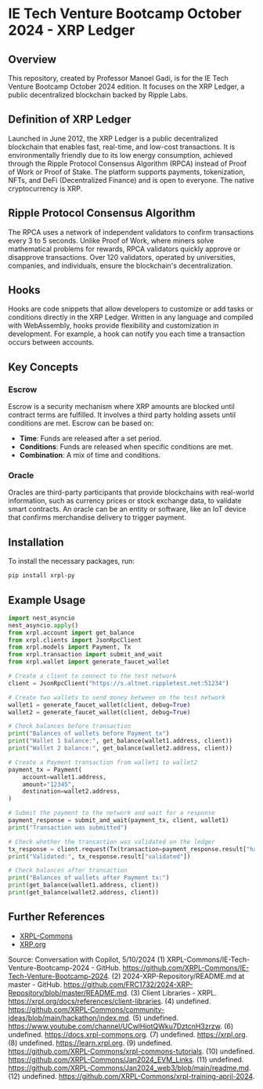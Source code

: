 # IE Tech Venture Bootcamp October 2024 - XRP Ledger

## Overview
This repository, created by Professor Manoel Gadi, is for the IE Tech Venture Bootcamp October 2024 edition. It focuses on the XRP Ledger, a public decentralized blockchain backed by Ripple Labs.

## Definition of XRP Ledger
Launched in June 2012, the XRP Ledger is a public decentralized blockchain that enables fast, real-time, and low-cost transactions. It is environmentally friendly due to its low energy consumption, achieved through the Ripple Protocol Consensus Algorithm (RPCA) instead of Proof of Work or Proof of Stake. The platform supports payments, tokenization, NFTs, and DeFi (Decentralized Finance) and is open to everyone. The native cryptocurrency is XRP.

## Ripple Protocol Consensus Algorithm
The RPCA uses a network of independent validators to confirm transactions every 3 to 5 seconds. Unlike Proof of Work, where miners solve mathematical problems for rewards, RPCA validators quickly approve or disapprove transactions. Over 120 validators, operated by universities, companies, and individuals, ensure the blockchain's decentralization.

## Hooks
Hooks are code snippets that allow developers to customize or add tasks or conditions directly in the XRP Ledger. Written in any language and compiled with WebAssembly, hooks provide flexibility and customization in development. For example, a hook can notify you each time a transaction occurs between accounts.

## Key Concepts

### Escrow
Escrow is a security mechanism where XRP amounts are blocked until contract terms are fulfilled. It involves a third party holding assets until conditions are met. Escrow can be based on:
- **Time**: Funds are released after a set period.
- **Conditions**: Funds are released when specific conditions are met.
- **Combination**: A mix of time and conditions.

### Oracle
Oracles are third-party participants that provide blockchains with real-world information, such as currency prices or stock exchange data, to validate smart contracts. An oracle can be an entity or software, like an IoT device that confirms merchandise delivery to trigger payment.

## Installation
To install the necessary packages, run:
```bash
pip install xrpl-py
```

## Example Usage
```python
import nest_asyncio
nest_asyncio.apply()
from xrpl.account import get_balance
from xrpl.clients import JsonRpcClient
from xrpl.models import Payment, Tx
from xrpl.transaction import submit_and_wait
from xrpl.wallet import generate_faucet_wallet

# Create a client to connect to the test network
client = JsonRpcClient("https://s.altnet.rippletest.net:51234")

# Create two wallets to send money between on the test network
wallet1 = generate_faucet_wallet(client, debug=True)
wallet2 = generate_faucet_wallet(client, debug=True)

# Check balances before transaction
print("Balances of wallets before Payment tx")
print("Wallet 1 balance:", get_balance(wallet1.address, client))
print("Wallet 2 balance:", get_balance(wallet2.address, client))

# Create a Payment transaction from wallet1 to wallet2
payment_tx = Payment(
    account=wallet1.address,
    amount="12345",
    destination=wallet2.address,
)

# Submit the payment to the network and wait for a response
payment_response = submit_and_wait(payment_tx, client, wallet1)
print("Transaction was submitted")

# Check whether the transaction was validated on the ledger
tx_response = client.request(Tx(transaction=payment_response.result["hash"]))
print("Validated:", tx_response.result["validated"])

# Check balances after transaction
print("Balances of wallets after Payment tx:")
print(get_balance(wallet1.address, client))
print(get_balance(wallet2.address, client))
```

## Further References
- [XRPL-Commons](https://github.com/XRPL-Commons/IE-Tech-Venture-Bootcamp-2024)
- [XRP.org](https://xrpl.org/)

Source: Conversation with Copilot, 5/10/2024
(1) XRPL-Commons/IE-Tech-Venture-Bootcamp-2024 - GitHub. https://github.com/XRPL-Commons/IE-Tech-Venture-Bootcamp-2024.
(2) 2024-XRP-Repository/README.md at master - GitHub. https://github.com/FRC1732/2024-XRP-Repository/blob/master/README.md.
(3) Client Libraries - XRPL. https://xrpl.org/docs/references/client-libraries.
(4) undefined. https://github.com/XRPL-Commons/community-ideas/blob/main/hackathon/index.md.
(5) undefined. https://www.youtube.com/channel/UCwlHiotQWku7DztcnH3zrzw.
(6) undefined. https://docs.xrpl-commons.org.
(7) undefined. https://xrpl.org.
(8) undefined. https://learn.xrpl.org.
(9) undefined. https://github.com/XRPL-Commons/xrpl-commons-tutorials.
(10) undefined. https://github.com/XRPL-Commons/Jan2024_EVM_Links.
(11) undefined. https://github.com/XRPL-Commons/Jan2024_web3/blob/main/readme.md.
(12) undefined. https://github.com/XRPL-Commons/xrpl-training-april-2024.
